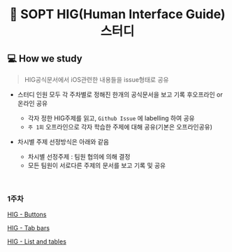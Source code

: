 <div align="center">

#  SOPT HIG(Human Interface Guide) 스터디



</div>

## 💻 How we study
> HIG공식문서에서 iOS관련한 내용들을 issue형태로 공유

- 스터디 인원 모두 각 주차별로 정해진 한개의 공식문서을 보고 기록 후오프라인 or 온라인 공유 
  - 각자 정한 HIG주제를 읽고, `Github Issue` 에 labelling 하여 공유
  - `주 1회` 오프라인으로 각자 학습한 주제에 대해 공유(기본은 오프라인공유)

- 차시별 주제 선정방식은 아래와 같음
  - 차시별 선정주제 : 팀원 협의에 의해 결정
  - 모든 팀원이 서로다른 주제의 문서를 보고 기록 및 공유


<br/>

### 1주차
[HIG - Buttons](https://lsj8706.tistory.com/23)

[HIG - Tab bars](https://github.com/SOPT-HIG-WWDC/HIG/issues/2)

[HIG - List and tables](https://github.com/SOPT-HIG-WWDC/HIG/issues/1)
